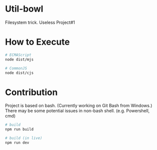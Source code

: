 # Util-bowl

Filesystem trick. Useless Project#1

# How to Execute

```sh
# ECMAScript
node dist/mjs

# CommonJS
node dist/cjs
```

# Contribution

Project is based on bash. (Currently working on Git Bash from Windows.)\
 There may be some potential issues in non-bash shell. (e.g. Powershell, cmd)

```sh
# build
npm run build

# build (in live)
npm run dev
```